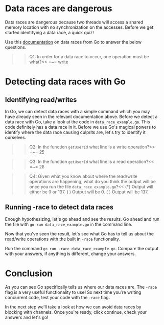 # Data races are dangerous
Data races are dangerous because two threads will access a shared memory location with no synchronization on the accesses. Before we get started identifying a data race, a quick quiz! 

Use this [documentation](https://golang.org/doc/articles/race_detector.html) on data races from Go to answer the below questions.

>>Q1: In order for a data race to occur, one operation must be what?<<
=~= write


# Detecting data races with Go
## Identifying read/writes
In Go, we can detect data races with a simple command which you may have already seen in the relevant documentation above. Before we detect a data race with Go, take a look at the code in `data_race_example.go`. This code definitely has a data race in it. Before we use Go's magical powers to identify where the data race causing culprits are, let's try to identify it ourselves.

>>Q2: In the function `getUserId` what line is a write operation?<<
=~= 25

>>Q3: In the function `getUserId` what line is a read operation?<<
=~= 28

>>Q4: Given what you know about where the read/write operations are happening, what do you think the output will be once you run the file `data_race_example.go`?<<
(*) Output will either be 0 or 137.
( ) Output will be 0.
( ) Output will be 137.

## Running -race to detect data races
Enough hypothesizing, let's go ahead and see the results. Go ahead and run the file with `go run data_race_example.go` in the command line.

Now that you've seen the result, let's see what Go has to tell us about the read/write operations with the built in `-race` functionality. 

Run the command `go run -race data_race_example.go`. Compare the output with your answers, if anything is different, change your answers.

# Conclusion
As you can see Go specifically tells us where our data races are. The `-race` flag is a very useful functionality to use! So next time you're writing concurrent code, test your code with the `-race` flag.

In the next step we'll take a look at how we can avoid data races by blocking with channels. Once you're ready, click continue, check your answers and let's go!
